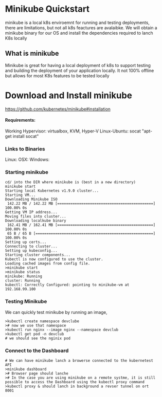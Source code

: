 # Minikube Quickstart

minikube is a local k8s enviroemnt for running and testing deployments, there are limitations, but not all k8s feactures are avalaibke. We will obtain a minikube binary for our OS and install the dependencies required to lanch K8s locally

## What is minikube

Minikube is great for having a local deployment of k8s to support testing and building the deployment of your application locally. It not 100% offline but allows for most K8s features to be tested locally


# Download and Install minikube
https://github.com/kubernetes/minikube#installation

#### Requirements: 
Working Hypervisor: virtualbox, KVM, Hyper-V
Linux-Ubuntu: socat "apt-get install socat"

### Links to Binaries

Linux:
OSX:
Windows:

### Starting minikube

	cd/ into the DIR where minikube is (best in a new directory)
    minikube start                                                   
    Starting local Kubernetes v1.9.0 cluster...           
    Starting VM...                                          
    Downloading Minikube ISO                                                         
     142.22 MB / 142.22 MB [============================================] 100.00% 0s
    Getting VM IP address...                              
    Moving files into cluster...                                                                    
    Downloading localkube binary                                                              
     162.41 MB / 162.41 MB [============================================] 100.00% 0s      
     65 B / 65 B [======================================================] 100.00% 0s                         
    Setting up certs...                                         
    Connecting to cluster...                                        
    Setting up kubeconfig...                                                    
    Starting cluster components...                                                                           
    Kubectl is now configured to use the cluster.                                      
    Loading cached images from config file.        
    >minikube start
    >minikube status
    minikube: Running
    cluster: Running
    kubectl: Correctly Configured: pointing to minikube-vm at 192.168.99.100

### Testing Minikube
We can quickly test minikube by running an image, 

	>kubectl create namespace devclube
	># now we use that namespace
	>kubectl run nginx --image nginx --namespace devclub
	>kubectl get pod -n devclub 
	# we should see the nginix pod
    
### Connect to the Dashboard

    # We can have minikube lanch a browerse connected to the kubernetest API
    >minikube dashboard
    ># Browser page should lanche
    ># In the case you are using minikube on a remote systme, it is still possible to access the Dashboard using the kubectl proxy command
    >kubectl proxy & should lanch in background a revser tunnel on ort 8001